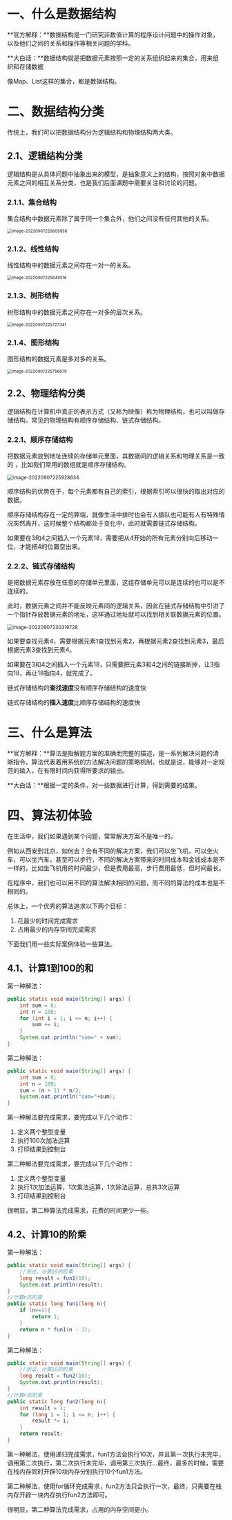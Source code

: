 # 一、什么是数据结构

**官方解释：**数据结构是一门研究非数值计算的程序设计问题中的操作对象，以及他们之间的关系和操作等相关问题的学科。

**大白话：**数据结构就是把数据元素按照一定的关系组织起来的集合，用来组织和存储数据

像Map、List这样的集合，都是数据结构。



# 二、数据结构分类

传统上，我们可以把数据结构分为逻辑结构和物理结构两大类。



## 2.1、逻辑结构分类

逻辑结构是从具体问题中抽象出来的模型，是抽象意义上的结构，按照对象中数据元素之间的相互关系分类，也是我们后面课题中需要关注和讨论的问题。



### 2.1.1、集合结构

集合结构中数据元素除了属于同一个集合外，他们之间没有任何其他的关系。

<img src="https://raw.githubusercontent.com/zsc-dot/pic/master/img/Git/image-20220907225605958.png" alt="image-20220907225605958" style="zoom: 67%;" />

### 2.1.2、线性结构

线性结构中的数据元素之间存在一对一的关系。

<img src="https://raw.githubusercontent.com/zsc-dot/pic/master/img/Git/image-20220907225649516.png" alt="image-20220907225649516" style="zoom:67%;" />

### 2.1.3、树形结构

树形结构中的数据元素之间存在一对多的层次关系。

<img src="https://raw.githubusercontent.com/zsc-dot/pic/master/img/Git/image-20220907225727341.png" alt="image-20220907225727341" style="zoom:67%;" />

### 2.1.4、图形结构

图形结构的数据元素是多对多的关系。

<img src="https://raw.githubusercontent.com/zsc-dot/pic/master/img/Git/image-20220907225756679.png" alt="image-20220907225756679" style="zoom:67%;" />



## 2.2、物理结构分类

逻辑结构在计算机中真正的表示方式（又称为映像）称为物理结构，也可以叫做存储结构。常见的物理结构有顺序存储结构、链式存储结构。



### 2.2.1、顺序存储结构

把数据元素放到地址连续的存储单元里面，其数据间的逻辑关系和物理关系是一致的 ，比如我们常用的数组就是顺序存储结构。

<img src="https://raw.githubusercontent.com/zsc-dot/pic/master/img/Git/image-20220907225928634.png" alt="image-20220907225928634" style="zoom: 80%;" />

顺序结构的优势在于，每个元素都有自己的索引，根据索引可以很快的取出对应的数据。

顺序存储结构存在一定的弊端，就像生活中排时也会有人插队也可能有人有特殊情况突然离开，这时候整个结构都处于变化中，此时就需要链式存储结构。

如果要在3和4之间插入一个元素18，需要把从4开始的所有元素分别向后移动一位，才能把4的位置空出来。



### 2.2.2、链式存储结构

是把数据元素存放在任意的存储单元里面，这组存储单元可以是连续的也可以是不连续的。

此时，数据元素之间并不能反映元素间的逻辑关系，因此在链式存储结构中引进了一个指针存放数据元素的地址，这样通过地址就可以找到相关联数据元素的位置。

<img src="https://raw.githubusercontent.com/zsc-dot/pic/master/img/Git/image-20220907230319728.png" alt="image-20220907230319728" style="zoom:80%;" />

如果要查找元素4，需要根据元素1查找到元素2，再根据元素2查找到元素3，最后根据元素3查找到元素4。

如果要在3和4之间插入一个元素18，只需要把元素3和4之间的链接断掉，让3指向18，再让18指向4，就完成了。

链式存储结构的**查找速度**没有顺序存储结构的速度快

链式存储结构的**插入速度**比顺序存储结构的速度快



# 三、什么是算法

**官方解释：**算法是指解题方案的准确而完整的描述，是一系列解决问题的清晰指令，算法代表着用系统的方法解决问题的策略机制。也就是说，能够对一定规范的输入，在有限时间内获得所要求的输出。

**大白话：**根据一定的条件，对一些数据进行计算，得到需要的结果。



# 四、算法初体验

在生活中，我们如果遇到某个问题，常常解决方案不是唯一的。

例如从西安到北京，如何去？会有不同的解决方案，我们可以坐飞机，可以坐火车，可以坐汽车，甚至可以步行，不同的解决方案带来的时间成本和金钱成本是不一样的，比如坐飞机用的时间最少，但是费用最高，步行费用最低，但时间最长。

在程序中，我们也可以用不同的算法解决相同的问题，而不同的算法的成本也是不相同的。

总体上，一个优秀的算法追求以下两个目标：

1. 花最少的时间完成需求
2. 占用最少的内存空间完成需求



下面我们用一些实际案例体验一些算法。



## 4.1、计算1到100的和

第一种解法：

```java
public static void main(String[] args) {
    int sum = 0;
    int n = 100;
    for (int i = 1; i <= n; i++) {
    	sum += i;
	}
	System.out.println("sum=" + sum);
}
```

第二种解法：

```java
public static void main(String[] args) {
    int sum = 0;
    int n = 100;
    sum = (n + 1) * n/2;
    System.out.println("sum="+sum);
}
```



第一种解法要完成需求，要完成以下几个动作：

1. 定义两个整型变量
2. 执行100次加法运算
3. 打印结果到控制台

第二种解法要完成需求，要完成以下几个动作： 

1. 定义两个整型变量
2. 执行1次加法运算，1次乘法运算，1次除法运算，总共3次运算
3. 打印结果到控制台

很明显，第二种算法完成需求，花费的时间更少一些。



## 4.2、计算10的阶乘

第一种解法：

```java
public static void main(String[] args) {
    //测试，计算10的阶乘
    long result = fun1(10);
    System.out.println(result);
}
//计算n的阶乘
public static long fun1(long n){
    if (n==1){
    	return 1;
    }
    return n * fun1(n - 1);
}
```



第二种解法：

```java
public static void main(String[] args) {
    //测试，计算10的阶乘
    long result = fun2(10);
    System.out.println(result);
}
//计算n的阶乘
public static long fun2(long n){
    int result = 1;
    for (long i = 1; i <= n; i++) {
    	result *= i;
    }
    return result;
}
```

第一种解法，使用递归完成需求，fun1方法会执行10次，并且第一次执行未完毕，调用第二次执行，第二次执行未完毕，调用第三次执行...最终，最多的时候，需要在栈内存同时开辟10块内存分别执行10个fun1方法。

第二种解法，使用for循环完成需求，fun2方法只会执行一次，最终，只需要在栈内存开辟一块内存执行fun2方法即可。

很明显，第二种算法完成需求，占用的内存空间更小。